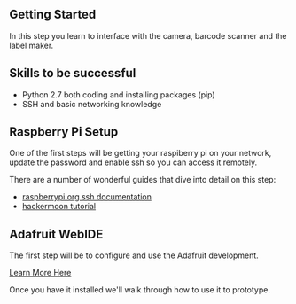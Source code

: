 ## Getting Started

In this step you learn to interface with the camera, barcode scanner and the label maker.

## Skills to be successful
- Python 2.7 both coding and installing packages (pip)
- SSH and basic networking knowledge

## Raspberry Pi Setup
One of the first steps will be getting your raspiberry pi on your network, update the password and enable ssh so you can access it remotely. 

There are a number of wonderful guides that dive into detail on this step:
- [raspberrypi.org ssh documentation](https://www.raspberrypi.org/documentation/remote-access/ssh/) 
- [hackermoon tutorial](https://hackernoon.com/raspberry-pi-headless-install-462ccabd75d0)

## Adafruit WebIDE
The first step will be to configure and use the Adafruit development.

[Learn More Here](https://learn.adafruit.com/webide/installation) 
 
 Once you have it installed we'll walk through how to use it to prototype.
